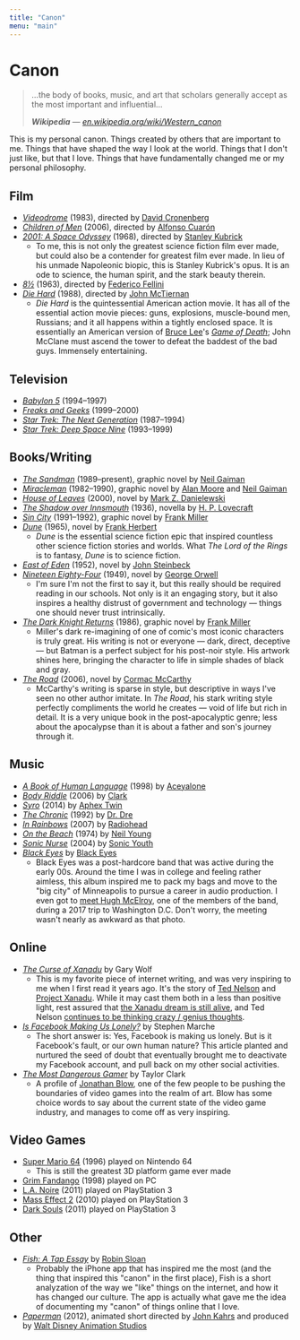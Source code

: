 ```yaml
---
title: "Canon"
menu: "main"
---
```


# Canon

> …the body of books, music, and art that scholars generally accept as the most important and influential…
>
> ***Wikipedia*** — <cite>[en.wikipedia.org/wiki/Western\_canon](https://en.wikipedia.org/wiki/Western_canon)</cite>

This is my personal canon. Things created by others that are important to me. Things that have shaped the way I look at the world. Things that I don't just like, but that I love. Things that have fundamentally changed me or my personal philosophy.

## Film

- <cite>[Videodrome](https://en.wikipedia.org/wiki/Videodrome)</cite> (1983), directed by [David Cronenberg](https://en.wikipedia.org/wiki/David_Cronenberg)
- <cite>[Children of Men](https://en.wikipedia.org/wiki/Children_of_Men)</cite> (2006), directed by [Alfonso Cuarón](https://en.wikipedia.org/wiki/Alfonso_Cuar%C3%B3n)
- <cite>[2001: A Space Odyssey](https://en.wikipedia.org/wiki/2001:_A_Space_Odyssey_(film))</cite> (1968), directed by [Stanley Kubrick](https://en.wikipedia.org/wiki/Stanley_Kubrick)
	- To me, this is not only the greatest science fiction film ever made, but could also be a contender for greatest film ever made. In lieu of his unmade Napoleonic biopic, this is Stanley Kubrick's opus. It is an ode to science, the human spirit, and the stark beauty therein.
- <cite>[8½](https://en.wikipedia.org/wiki/8%C2%BD)</cite> (1963), directed by [Federico Fellini](https://en.wikipedia.org/wiki/Federico_Fellini)
- <cite>[Die Hard](https://en.wikipedia.org/wiki/Die_Hard)</cite> (1988), directed by [John McTiernan](https://en.wikipedia.org/wiki/John_McTiernan)
	- <cite>Die Hard</cite> is the quintessential American action movie. It has all of the essential action movie pieces: guns, explosions, muscle-bound men, Russians; and it all happens within a tightly enclosed space. It is essentially an American version of [Bruce Lee](https://en.wikipedia.org/wiki/Game_of_Death)'s <cite>[Game of Death](https://en.wikipedia.org/wiki/Game_of_Death)</cite>; John McClane must ascend the tower to defeat the baddest of the bad guys. Immensely entertaining.

## Television

- <cite>[Babylon 5](https://en.wikipedia.org/wiki/Babylon_5)</cite> (1994–1997)
- <cite>[Freaks and Geeks](https://en.wikipedia.org/wiki/Freaks_and_Geeks)</cite> (1999–2000)
- <cite>[Star Trek: The Next Generation](https://en.wikipedia.org/wiki/Star_Trek:_The_Next_Generation)</cite> (1987–1994)
- <cite>[Star Trek: Deep Space Nine](https://en.wikipedia.org/wiki/Star_Trek:_Deep_Space_Nine)</cite> (1993–1999)

## Books/Writing

- <cite>[The Sandman](https://en.wikipedia.org/wiki/The_Sandman_(Vertigo))</cite> (1989–present), graphic novel by [Neil Gaiman](https://en.wikipedia.org/wiki/Neil_Gaiman)
- <cite>[Miracleman](https://en.wikipedia.org/wiki/Marvelman)</cite> (1982–1990), graphic novel by [Alan Moore](https://en.wikipedia.org/wiki/Alan_Moore) and [Neil Gaiman](https://en.wikipedia.org/wiki/Neil_Gaiman)
- <cite>[House of Leaves](https://en.wikipedia.org/wiki/House_of_Leaves)</cite> (2000), novel by [Mark Z. Danielewski](https://en.wikipedia.org/wiki/Mark_Z._Danielewski)
- <cite>[The Shadow over Innsmouth](https://en.wikipedia.org/wiki/The_Shadow_over_Innsmouth)</cite> (1936), novella by [H. P. Lovecraft](https://en.wikipedia.org/wiki/H._P._Lovecraft)
- <cite>[Sin City](https://en.wikipedia.org/wiki/Sin_City)</cite> (1991–1992), graphic novel by [Frank Miller](https://en.wikipedia.org/wiki/Frank_Miller_(comics))
- <cite>[Dune](https://en.wikipedia.org/wiki/Dune_(novel))</cite> (1965), novel by [Frank Herbert](https://en.wikipedia.org/wiki/Frank_Herbert)
	- <cite>Dune</cite> is the essential science fiction epic that inspired countless other science fiction stories and worlds. What <cite>The Lord of the Rings</cite> is to fantasy, <cite>Dune</cite> is to science fiction.
- <cite>[East of Eden](https://en.wikipedia.org/wiki/East_of_Eden_(novel))</cite> (1952), novel by [John Steinbeck](https://en.wikipedia.org/wiki/John_Steinbeck)
- <cite>[Nineteen Eighty-Four](https://en.wikipedia.org/wiki/Nineteen_Eighty-Four)</cite> (1949), novel by [George Orwell](https://en.wikipedia.org/wiki/George_Orwell)
	- I'm sure I'm not the first to say it, but this really should be required reading in our schools. Not only is it an engaging story, but it also inspires a healthy distrust of government and technology — things one should never trust intrinsically.
- <cite>[The Dark Knight Returns](https://en.wikipedia.org/wiki/The_Dark_Knight_Returns)</cite> (1986), graphic novel by [Frank Miller](https://en.wikipedia.org/wiki/Frank_Miller_(comics))
	- Miller's dark re-imagining of one of comic's most iconic characters is truly great. His writing is not or everyone — dark, direct, deceptive — but Batman is a perfect subject for his post-noir style. His artwork shines here, bringing the character to life in simple shades of black and gray.
- <cite>[The Road](https://en.wikipedia.org/wiki/The_Road)</cite> (2006), novel by [Cormac McCarthy](https://en.wikipedia.org/wiki/Cormac_McCarthy)
	- McCarthy's writing is sparse in style, but descriptive in ways I've seen no other author imitate. In <cite>The Road</cite>, his stark writing style perfectly compliments the world he creates — void of life but rich in detail. It is a very unique book in the post-apocalyptic genre; less about the apocalypse than it is about a father and son's journey through it.

## Music

- <cite>[A Book of Human Language](https://song.link/album/us/i/1138405620 "A Book of Human Language by Aceyalone")</cite> (1998) by [Aceyalone](https://en.wikipedia.org/wiki/Aceyalone "Aceyalone - Wikipedia")
- <cite>[Body Riddle](https://song.link/album/us/i/185514015 "Body Riddle by Clark")</cite> (2006) by [Clark](https://en.wikipedia.org/wiki/Chris_Clark_(musician) "Clark - Wikipedia")
- <cite>[Syro]()</cite> (2014) by [Aphex Twin](https://en.wikipedia.org/wiki/Aphex_Twin)
- <cite>[The Chronic](https://song.link/album/us/i/6654037 "The Chronic by Dr. Dre")</cite> (1992) by [Dr. Dre](https://en.wikipedia.org/wiki/Dr._Dre)
- <cite>[In Rainbows](https://song.link/album/us/i/1109714933 "In Rainbows by Radiohead")</cite> (2007) by [Radiohead](https://en.wikipedia.org/wiki/Radiohead)
- <cite>[On the Beach](https://song.link/album/us/i/1015732002 "On the Beach by Neil Young")</cite> (1974) by [Neil Young](https://en.wikipedia.org/wiki/Neil_Young)
- <cite>[Sonic Nurse](https://song.link/album/us/i/1132249548 "Sonic Nurse by Sonic Youth")</cite> (2004) by [Sonic Youth](https://en.wikipedia.org/wiki/Sonic_Youth)
- <cite>[Black Eyes](https://song.link/album/us/i/49250529)</cite> by [Black Eyes](https://en.wikipedia.org/wiki/Black_Eyes_(band))
	- Black Eyes was a post-hardcore band that was active during the early 00s. Around the time I was in college and feeling rather aimless, this album inspired me to pack my bags and move to the "big city" of Minneapolis to pursue a career in audio production. I even got to [meet Hugh McElroy](/assets/images/isaac-and-hugh.jpg), one of the members of the band, during a 2017 trip to Washington D.C. Don't worry, the meeting wasn't nearly as awkward as that photo.

## Online

- <cite>[The Curse of Xanadu](https://www.wired.com/1995/06/xanadu/ "The Curse of Xanadu \| Wired")</cite> by Gary Wolf
	- This is my favorite piece of internet writing, and was very inspiring to me when I first read it years ago. It's the story of [Ted Nelson](https://en.wikipedia.org/wiki/Ted_Nelson "Ted Nelson \| Wikipedia") and [Project Xanadu](https://en.wikipedia.org/wiki/Project_Xanadu "Project Xanadu \| Wikipedia"). While it may cast them both in a less than positive light, rest assured that [the Xanadu dream is still alive](http://www.xanadu.net), and Ted Nelson [continues to be thinking crazy / genius thoughts](https://www.youtube.com/user/TheTedNelson "TheTedNelson on YouTube").
- <cite>[Is Facebook Making Us Lonely?](https://www.theatlantic.com/magazine/archive/2012/05/is-facebook-making-us-lonely/308930/ "Is Facebook Making Us Lonely? | The Atlantic")</cite> by Stephen Marche
	- The short answer is: Yes, Facebook is making us lonely. But is it Facebook's fault, or our own human nature? This article planted and nurtured the seed of doubt that eventually brought me to deactivate my Facebook account, and pull back on my other social activities.
- <cite>[The Most Dangerous Gamer](https://www.theatlantic.com/magazine/archive/2012/05/the-most-dangerous-gamer/308928/?single_page=true "The Most Dangerous Gamer \| The Atlantic")</cite> by Taylor Clark
	- A profile of [Jonathan Blow](https://en.m.wikipedia.org/wiki/Jonathan_Blow "Jonathan Blow \| Wikipedia"), one of the few people to be pushing the boundaries of video games into the realm of art. Blow has some choice words to say about the current state of the video game industry, and manages to come off as very inspiring.

## Video Games

- [Super Mario 64](https://en.wikipedia.org/wiki/Super_Mario_64) (1996) played on Nintendo 64
	- This is still the greatest 3D platform game ever made
- [Grim Fandango](https://en.wikipedia.org/wiki/Grim_Fandango) (1998) played on PC
- [L.A. Noire](https://en.wikipedia.org/wiki/L.A._Noire) (2011) played on PlayStation 3
- [Mass Effect 2](https://en.wikipedia.org/wiki/Mass_Effect_2) (2010) played on PlayStation 3
- [Dark Souls](https://en.wikipedia.org/wiki/Dark_Souls) (2011) played on PlayStation 3

## Other

- <cite>[Fish: A Tap Essay](https://www.robinsloan.com/fish/)</cite> by [Robin Sloan](https://www.robinsloan.com/)
	- Probably the iPhone app that has inspired me the most (and the thing that inspired this "canon" in the first place), Fish is a short analyzation of the way we "like" things on the internet, and how it has changed our culture. The app is actually what gave me the idea of documenting my "canon" of things online that I love.
- <cite>[Paperman](https://en.wikipedia.org/wiki/Paperman)</cite> (2012), animated short directed by [John Kahrs](https://en.wikipedia.org/wiki/John_Kahrs) and produced by [Walt Disney Animation Studios](https://en.wikipedia.org/wiki/Walt_Disney_Animation_Studios)
